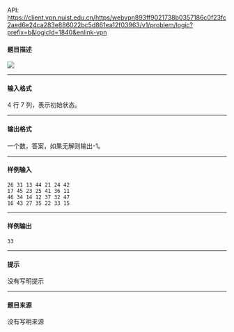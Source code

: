 API: https://client.vpn.nuist.edu.cn/https/webvpn893ff9021738b0357186c0f23fc2aed6e24ca283e886022bc5d861ea12f03963/v1/problem/logic?prefix=b&logicId=1840&enlink-vpn

#### 题目描述

![](../file/1840_0.jpg)

---

#### 输入格式

4 行 7 列，表示初始状态。

---

#### 输出格式

一个数，答案，如果无解则输出-1。

---

#### 样例输入
```
26 31 13 44 21 24 42 
17 45 23 25 41 36 11 
46 34 14 12 37 32 47 
16 43 27 35 22 33 15 

```

---

#### 样例输出
```
33 
```

---

#### 提示

没有写明提示

---

#### 题目来源

没有写明来源